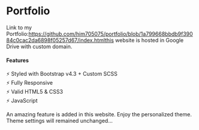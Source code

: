 # Portfolio

Link to my Portfolio:https://github.com/him705075/portfolio/blob/1a799668bbdb9f39084c0cac2da6898f05257d67/index.htmlthis website is hosted in Google Drive with custom domain.

<h4><b>Features</b></h4>
⚡️ Styled with Bootstrap v4.3 + Custom SCSS<br>
⚡️ Fully Responsive<br>
⚡️ Valid HTML5 & CSS3<br>
⚡️ JavaScript <br>

<p>An amazing feature is added in this website. Enjoy the personalized theme. Theme settings will remained unchanged...</p>



